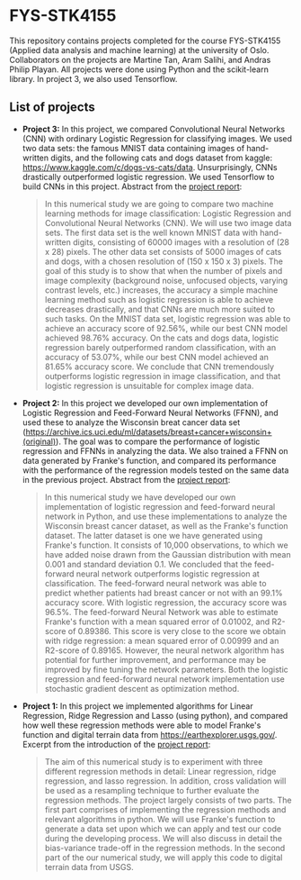 # FYS-STK4155
This repository contains projects completed for the course FYS-STK4155 (Applied data analysis and machine learning) at the university of Oslo. Collaborators on the projects are Martine Tan, Aram Salihi, and Andras Philip Playan.
All projects were done using Python and the scikit-learn library. In project 3, we also used Tensorflow.

## List of projects

* **Project 3:** In this project, we compared Convolutional Neural Networks (CNN) with ordinary Logistic Regression for classifying images. We used two data sets: the famous MNIST data containing images of hand-written digits, and the following cats and dogs dataset from kaggle: https://www.kaggle.com/c/dogs-vs-cats/data. 
Unsurprisingly, CNNs drastically outperformed logistic regression.
We used Tensorflow to build CNNs in this project.
Abstract from the [project report](https://github.com/martinekbh/FYS-STK4155/blob/master/project3/report_for_project_3.pdf):
  >In this numerical study we are going to compare two machine learning methods for image classification: Logistic Regression and Convolutional Neural Networks (CNN). We will use two image data sets. The first data set is the well known MNIST data with hand-written digits, consisting of 60000 images with a resolution of (28 x 28) pixels. The other data set consists of 5000 images of cats and dogs, with a chosen resolution of (150 x 150 x 3) pixels. The goal of this study is to show that when the number of pixels and image complexity (background noise, unfocused objects, varying contrast levels, etc.) increases, the accuracy a simple machine learning method such as logistic regression is able to achieve decreases drastically, and that CNNs are much more suited to such tasks. On the MNIST data set, logistic regression was able to achieve an accuracy score of 92.56%, while our best CNN model achieved 98.76% accuracy. On the cats and dogs data, logistic regression barely outperformed random classification, with an accuracy of 53.07%, while our best CNN model achieved an 81.65% accuracy score. We conclude that CNN tremendously outperforms logistic regression in image classification, and that logistic regression is unsuitable for complex image data.

* **Project 2:** In this project we developed our own implementation of Logistic Regression and Feed-Forward Neural Networks (FFNN), and used these to analyze the Wisconsin breat cancer data set (https://archive.ics.uci.edu/ml/datasets/breast+cancer+wisconsin+(original)). The goal was to compare the performance of logistic regression and FFNNs in analyzing the data. We also trained a FFNN on data generated by Franke's function, and compared its performance with the performance of the regression models tested on the same data in the previous project.
Abstract from the [project report](https://github.com/martinekbh/FYS-STK4155/blob/master/project2/Report/FYS-STK4155_project_2.pdf):
  >In this numerical study we have developed our own implementation of logistic regression and feed-forward neural network in Python, and use these implementations to analyze the Wisconsin breast cancer dataset, as well as the Franke's function dataset. The latter dataset is one we have generated using Franke's function. It consists of 10,000 observations, to which we have added noise drawn from the Gaussian distribution with mean 0.001 and standard deviation 0.1. We concluded that the feed-forward neural network outperforms logistic regression at classification. The feed-forward neural network was able to predict whether patients had breast cancer or not with an 99.1% accuracy score. With logistic regression, the accuracy score was 96.5%. The feed-forward Neural Network was able to estimate Franke's function with a mean squared error of 0.01002, and R2-score of 0.89386. This score is very close to the score we obtain with ridge regression: a mean squared error of 0.00999 and an R2-score of 0.89165. However, the neural network algorithm has potential for further improvement, and performance may be improved by fine tuning the network parameters. Both the logistic regression and feed-forward neural network implementation use stochastic gradient descent as optimization method.

* **Project 1:** In this project we implemented algorithms for Linear Regression, Ridge Regression and Lasso (using python), and compared how well these regression methods were able to model Franke's function and digital terrain data from https://earthexplorer.usgs.gov/.
Excerpt from the introduction of the [project report](https://github.com/martinekbh/FYS-STK4155/blob/master/project1/article/fys_stk_project1.pdf): 
  >The aim of this numerical study is to experiment with three different regression methods in detail: Linear regression, ridge regression, and lasso regression. In addition, cross validation will be used as a resampling technique to further evaluate the regression methods. The project largely consists of two parts. The first part comprises of implementing the regression methods and relevant algorithms in python. We will use Franke's function to generate a data set upon which we can apply and test our code during the developing process. We will also discuss in detail the bias-variance trade-off in the regression methods. In the second part of the our numerical study, we will apply this code to digital terrain data from USGS.
